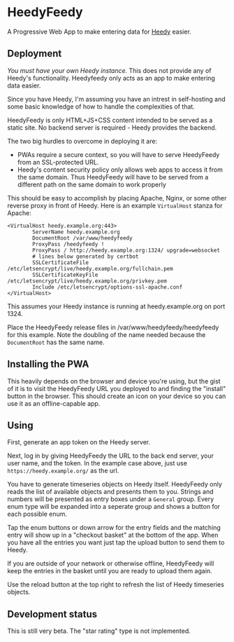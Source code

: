 # HeedyFeedy

A Progressive Web App to make entering data for [Heedy](https://heedy.org) easier.

## Deployment

*You must have your own Heedy instance.* This does not provide any of Heedy's
functionality. Heedyfeedy only acts as an app to make entering data easier.

Since you have Heedy, I'm assuming you have an intrest in self-hosting and some
basic knowledge of how to handle the complexities of that.

HeedyFeedy is only HTML+JS+CSS content intended to be served as a static site.
No backend server is required - Heedy provides the backend.

The two big hurdles to overcome in deploying it are:
* PWAs require a secure context, so you will have to serve HeedyFeedy from an
  SSL-protected URL.
* Heedy's content security policy only allows web apps to access it from the same
  domain. Thus HeedyFeedy will have to be served from a different path on the
  same domain to work properly

This should be easy to accomplish by placing Apache, Nginx, or some other reverse 
proxy in front of Heedy. Here is an example `VirtualHost` stanza for Apache:

```
<VirtualHost heedy.example.org:443>
        ServerName heedy.example.org
        DocumentRoot /var/www/heedyfeedy
        ProxyPass /heedyfeedy ! 
        ProxyPass / http://heedy.example.org:1324/ upgrade=websocket
        # lines below generated by certbot
        SSLCertificateFile /etc/letsencrypt/live/heedy.example.org/fullchain.pem
        SSLCertificateKeyFile /etc/letsencrypt/live/heedy.example.org/privkey.pem
        Include /etc/letsencrypt/options-ssl-apache.conf
</VirtualHost>
```

This assumes your Heedy instance is running at heedy.example.org on port 1324.

Place the HeedyFeedy release files in /var/www/heedyfeedy/heedyfeedy for this example.
Note the doubling of the name needed because the `DocumentRoot` has the same name.

## Installing the PWA

This heavily depends on the browser and device you're using, but the gist of it is to visit
the HeedyFeedy URL you deployed to and finding the "install" button in the browser. This should
create an icon on your device so you can use it as an offline-capable app.

## Using

First, generate an app token on the Heedy server.

Next, log in by giving HeedyFeedy the URL to the back end server, your user name, 
and the token. In the example case above, just use `https://heedy.example.org/` as the url.

You have to generate timeseries objects on Heedy itself. HeedyFeedy only reads the
list of available objects and presents them to you. Strings and numbers will be presented
as entry boxes under a `General` group. Every enum type will be expanded into a seperate
group and shows a button for each possible enum.

Tap the enum buttons or down arrow for the entry fields and the matching entry will show 
up in a "checkout basket" at the bottom of the app. When you have all the entries you want
just tap the upload button to send them to Heedy.

If you are outside of your network or otherwise offline, HeedyFeedy will keep the entries
in the basket until you are ready to upload them again.

Use the reload button at the top right to refresh the list of Heedy timeseries objects.

## Development status

This is still very beta. The "star rating" type is not implemented.
